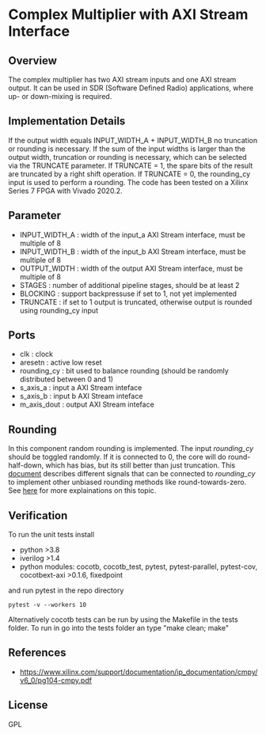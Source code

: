 # Complex Multiplier with AXI Stream Interface

## Overview
The complex multiplier has two AXI stream inputs and one AXI stream output. It can be used in SDR (Software Defined Radio) applications, where up- or down-mixing is required.

## Implementation Details
If the output width equals INPUT_WIDTH_A + INPUT_WIDTH_B no truncation or rounding is necessary.
If the sum of the input widths is larger than the output width, truncation or rounding is necessary, which can be selected via the TRUNCATE parameter. If TRUNCATE = 1, the spare bits of the result are truncated by a right shift operation. If TRUNCATE = 0, the rounding_cy input is used to perform a rounding.
The code has been tested on a Xilinx Series 7 FPGA with Vivado 2020.2.

## Parameter
- INPUT_WIDTH_A : width of the input_a AXI Stream interface, must be multiple of 8
- INPUT_WIDTH_B : width of the input_b AXI Stream interface, must be multiple of 8
- OUTPUT_WIDTH  : width of the output AXI Stream interface, must be multiple of 8
- STAGES        : number of additional pipeline stages, should be at least 2
- BLOCKING      : support backpressuse if set to 1, not yet implemented
- TRUNCATE      : if set to 1 output is truncated, otherwise output is rounded using rounding_cy input

## Ports
- clk           : clock
- aresetn       : active low reset
- rounding_cy   : bit used to balance rounding (should be randomly distributed between 0 and 1)
- s_axis_a      : input a AXI Stream inteface
- s_axis_b      : input b AXI Stream inteface
- m_axis_dout   : output AXI Stream inteface

## Rounding
In this component random rounding is implemented. The input *rounding_cy* should be toggled randomly. If it is connected to 0, the core will do round-half-down, which has bias, but its still better than just truncation. This [document](https://www.xilinx.com/support/documentation/ip_documentation/cmpy/v6_0/pg104-cmpy.pdf) describes different signals that can be connected to *rounding_cy* to implement other unbiased rounding methods like round-towards-zero.
See [here](https://github.com/catkira/CIC#rounding) for more explainations on this topic. 

## Verification
To run the unit tests install
- python >3.8
- iverilog >1.4
- python modules: cocotb, cocotb_test, pytest, pytest-parallel, pytest-cov, cocotbext-axi >0.1.6, fixedpoint

and run pytest in the repo directory
```
pytest -v --workers 10
```
Alternatively cocotb tests can be run by using the Makefile in the tests folder. To run in go into the tests folder an type "make clean; make" 

## References
- https://www.xilinx.com/support/documentation/ip_documentation/cmpy/v6_0/pg104-cmpy.pdf

## License
GPL